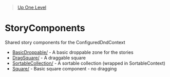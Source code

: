 > [Up One Level](../readme.md)

# StoryComponents

Shared story components for the ConfiguredDndContext

- [BasicDroppable/](BasicDroppable/readme.md) - A basic droppable zone for the stories
- [DragSquare/](DragSquare/readme.md) - A draggable square
- [SortableCollection/](SortableCollection/readme.md) - A sortable collection (wrapped in SortableContext)
- [Square/](Square/readme.md) - Basic square component - no dragging